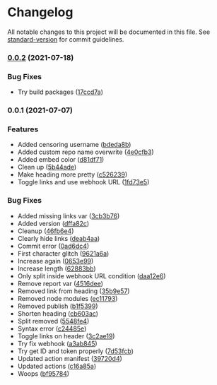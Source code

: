 # Changelog

All notable changes to this project will be documented in this file. See [standard-version](https://github.com/conventional-changelog/standard-version) for commit guidelines.

### [0.0.2](https://github.com/johnnyhuy/actions-discord-git-webhook/compare/v0.0.1...v0.0.2) (2021-07-18)


### Bug Fixes

* Try build packages ([17ccd7a](https://github.com/johnnyhuy/actions-discord-git-webhook/commit/17ccd7abb420e359a8e33edf99dfff3e013efefd))

### 0.0.1 (2021-07-07)


### Features

* Added censoring username ([bdeda8b](https://github.com/johnnyhuy/actions-discord-git-webhook/commit/bdeda8b42ace7abf4ef54818e4def3a74f1db696))
* Added custom repo name overwrite ([4e0cfb3](https://github.com/johnnyhuy/actions-discord-git-webhook/commit/4e0cfb339fb859d37f7abdd74d613e3b88c68165))
* Added embed color ([d81df71](https://github.com/johnnyhuy/actions-discord-git-webhook/commit/d81df711bc2b0995849ccd9daf8c5ec28df808da))
* Clean up ([5b44ade](https://github.com/johnnyhuy/actions-discord-git-webhook/commit/5b44adeb1e45a06992c6d00c0eb6a8e7c4f5646f))
* Make heading more pretty ([c526239](https://github.com/johnnyhuy/actions-discord-git-webhook/commit/c526239368fa3df349719055868cffb2fdcd754f))
* Toggle links and use webhook URL ([1fd73e5](https://github.com/johnnyhuy/actions-discord-git-webhook/commit/1fd73e5668b9abf9b85d1dc6a65baf57a1a5f88e))


### Bug Fixes

* Added missing links var ([3cb3b76](https://github.com/johnnyhuy/actions-discord-git-webhook/commit/3cb3b76753c7132ce1eae24ff03ad834a0045e4d))
* Added version ([dffa82c](https://github.com/johnnyhuy/actions-discord-git-webhook/commit/dffa82c7a45743e17c605e76c7ede8564ee7ab2e))
* Cleanup ([46fb6e4](https://github.com/johnnyhuy/actions-discord-git-webhook/commit/46fb6e4de2285de61b38bb0206f327192f62f31c))
* Clearly hide links ([deab4aa](https://github.com/johnnyhuy/actions-discord-git-webhook/commit/deab4aa3f31e8024ecb64984c12fc6b10e25337b))
* Commit error ([0ad6dc4](https://github.com/johnnyhuy/actions-discord-git-webhook/commit/0ad6dc44b47e63b9bf2de4aa61655c8eb78568ad))
* First character glitch ([9621a6a](https://github.com/johnnyhuy/actions-discord-git-webhook/commit/9621a6afff583b710afb8a9b394a910c03f83c14))
* Increase again ([0653e99](https://github.com/johnnyhuy/actions-discord-git-webhook/commit/0653e990ec8ad91239dc23527b6b55ff2b06e620))
* Increase length ([62883bb](https://github.com/johnnyhuy/actions-discord-git-webhook/commit/62883bb53ec8b85e49b7701a1c79cac3e4ba24cd))
* Only split inside webhook URL condition ([daa12e6](https://github.com/johnnyhuy/actions-discord-git-webhook/commit/daa12e6a72b4413b6e839cb0527082254eae3f85))
* Remove report var ([4516dee](https://github.com/johnnyhuy/actions-discord-git-webhook/commit/4516deeefdf6847a11f226ea98e1bea0b5500578))
* Removed link from heading ([35b9e57](https://github.com/johnnyhuy/actions-discord-git-webhook/commit/35b9e57f2cd125d703a11d35044a8d9fa9c14ae5))
* Removed node modules ([ec11793](https://github.com/johnnyhuy/actions-discord-git-webhook/commit/ec11793d267d3a9b441bfce7bdb1cd9abbfb491a))
* Removed publish ([b1f5399](https://github.com/johnnyhuy/actions-discord-git-webhook/commit/b1f53995a9e407d87222ffe2a4ca0628cac5e026))
* Shorten heading ([cb603ac](https://github.com/johnnyhuy/actions-discord-git-webhook/commit/cb603acb95da3e5fb861e40af9cda61bc1e5ab0d))
* Split removed ([5548fe4](https://github.com/johnnyhuy/actions-discord-git-webhook/commit/5548fe4f3be1d28433da9fd0e3f73e7fcdc8de7a))
* Syntax error ([c24485e](https://github.com/johnnyhuy/actions-discord-git-webhook/commit/c24485e62fb602ac668507f32dc006395a1e24f6))
* Toggle links on header ([3c2ae19](https://github.com/johnnyhuy/actions-discord-git-webhook/commit/3c2ae1909370d1ace4bc4fde9e78c2c6475f445a))
* Try fix webhook ([a3ab845](https://github.com/johnnyhuy/actions-discord-git-webhook/commit/a3ab845bf840aef1f9a1ef2d1b6cbda5a890b348))
* Try get ID and token properly ([7d53fcb](https://github.com/johnnyhuy/actions-discord-git-webhook/commit/7d53fcb677a6d2753240db17fd01730de01e6217))
* Updated action manifest ([39720d4](https://github.com/johnnyhuy/actions-discord-git-webhook/commit/39720d47fb2f127873228cc975f02d6ca27c712d))
* Updated actions ([c16a85a](https://github.com/johnnyhuy/actions-discord-git-webhook/commit/c16a85a16ddbb98eb7602c8043012833efe410b8))
* Woops ([bf95784](https://github.com/johnnyhuy/actions-discord-git-webhook/commit/bf95784f9fe287f1f3a2ff7c6e8fef41457fbad6))

